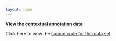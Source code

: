 ```yaml
---
layout: home
---
```


**View the [contextual annotation data](/data/)**

Click here to view the [source code for this data set](https://github.com/OpenText-org/context-annotation)